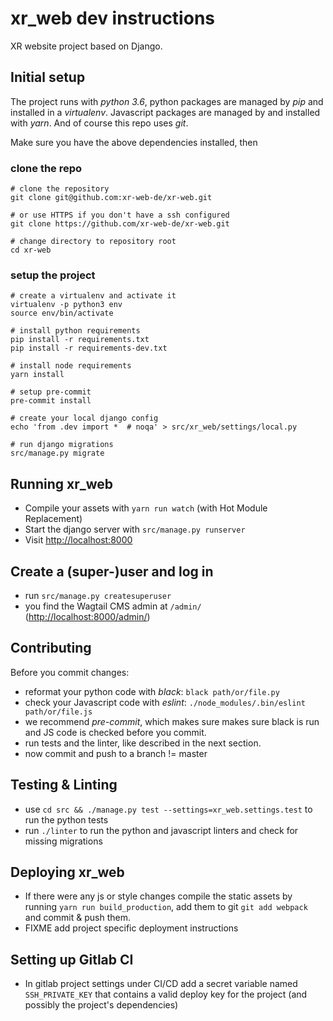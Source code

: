 xr_web dev instructions
=======================
XR website project based on Django.

Initial setup
-------------
The project runs with _python 3.6_, python packages are managed by _pip_
and installed in a _virtualenv_. Javascript packages are managed by
and installed with _yarn_. And of course this repo uses _git_.

Make sure you have the above dependencies installed, then

### clone the repo

```
# clone the repository
git clone git@github.com:xr-web-de/xr-web.git

# or use HTTPS if you don't have a ssh configured
git clone https://github.com/xr-web-de/xr-web.git

# change directory to repository root
cd xr-web
```

### setup the project

```
# create a virtualenv and activate it
virtualenv -p python3 env
source env/bin/activate

# install python requirements
pip install -r requirements.txt
pip install -r requirements-dev.txt

# install node requirements
yarn install

# setup pre-commit
pre-commit install

# create your local django config
echo 'from .dev import *  # noqa' > src/xr_web/settings/local.py

# run django migrations
src/manage.py migrate
```

Running xr_web
--------------
- Compile your assets with `yarn run watch`
(with Hot Module Replacement)
- Start the django server with `src/manage.py runserver`
- Visit [http://localhost:8000](http://localhost:8000)

Create a (super-)user and log in
-------------
- run `src/manage.py createsuperuser`
- you find the Wagtail CMS admin at `/admin/` 
([http://localhost:8000/admin/](http://localhost:8000/admin/))

Contributing
------------
Before you commit changes:
- reformat your python code with _black_: `black path/or/file.py`
- check your Javascript code with _eslint_:
`./node_modules/.bin/eslint path/or/file.js`
- we recommend _pre-commit_, which makes sure makes sure black is run
and JS code is checked before you commit.
- run tests and the linter, like described in the next section.
- now commit and push to a branch != master


Testing & Linting
-----------------
- use `cd src && ./manage.py test --settings=xr_web.settings.test` to run the python tests
- run `./linter` to run the python and javascript linters and check for missing migrations


Deploying xr_web
----------------
- If there were any js or style changes compile the static assets by running
   `yarn run build_production`, add them to git `git add webpack` and commit & push them.
- FIXME add project specific deployment instructions


Setting up Gitlab CI
--------------------
- In gitlab project settings under CI/CD add a secret variable named `SSH_PRIVATE_KEY` that contains a valid deploy key for the project (and possibly the project's dependencies)
